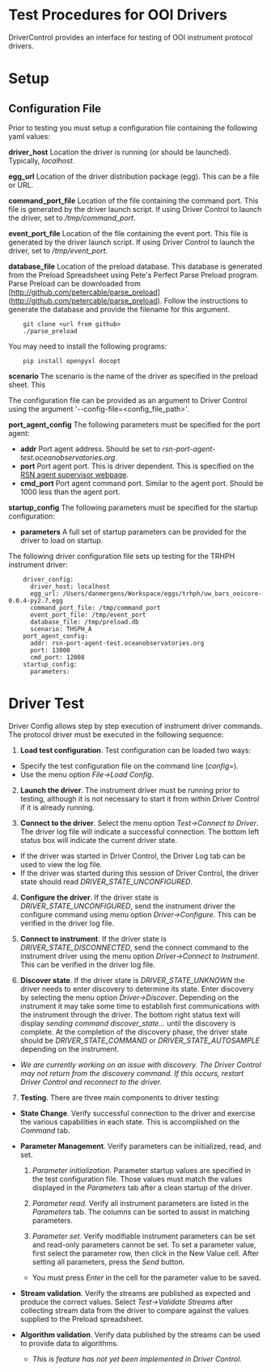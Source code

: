 # Test Procedures for OOI Drivers

DriverControl provides an interface for testing of OOI instrument protocol drivers. 

# Setup

## Configuration File

Prior to testing you must setup a configuration file containing the following yaml values:

**driver_host** Location the driver is running (or should be launched). Typically, *localhost*.

**egg_url** Location of the driver distribution package (egg). This can be a file or URL.

**command_port_file** Location of the file containing the command port. This file is generated by the driver
launch script. If using Driver Control to launch the driver, set to */tmp/command_port*. 

**event_port_file** Location of the file containing the event port. This file is generated by the driver 
launch script. If using Driver Control to launch the driver, set to */tmp/event_port*.

**database_file** Location of the preload database. This database is generated from the Preload Spreadsheet using 
Pete's Perfect Parse Preload program. Parse Preload can be downloaded from [http://github.com/petercable/parse_preload]
(http://github.com/petercable/parse_preload). 
Follow the instructions to generate the database and provide the filename for this argument. 

``` 
    git clone <url from github>
    ./parse_preload
``` 

You may need to install the following programs:

```
    pip install openpyxl docopt
```

**scenario** The scenario is the name of the driver as specified in the preload sheet. This

The configuration file can be provided as an argument to Driver Control using the argument 
'--config-file=<config_file_path>'.

**port_agent_config** The following parameters must be specified for the port agent:

* **addr** Port agent address. Should be set to *rsn-port-agent-test.oceanobservatories.org*.
* **port** Port agent port. This is driver dependent. This is specified on the 
[RSN agent supervisor webpage](http://rsn-port-agent-test.oceanobservatories.org:9001).
* **cmd_port** Port agent command port. Similar to the agent port. Should be 1000 less than the agent port. 

**startup_config** The following parameters must be specified for the startup configuration:

* **parameters** A full set of startup parameters can be provided for the driver to load on startup.

The following driver configuration file sets up testing for the TRHPH instrument driver:

```
    driver_config:
      driver_host: localhost
      egg_url: /Users/danmergens/Workspace/eggs/trhph/uw_bars_ooicore-0.0.4-py2.7.egg
      command_port_file: /tmp/command_port
      event_port_file: /tmp/event_port
      database_file: /tmp/preload.db
      scenario: THSPH_A
    port_agent_config:
      addr: rsn-port-agent-test.oceanobservatories.org
      port: 13008
      cmd_port: 12008
    startup_config:
      parameters:
```

# Driver Test

Driver Config allows step by step execution of instrument driver commands. The protocol driver must be executed 
in the following sequence:

1. **Load test configuration**. Test configuration can be loaded two ways:
  * Specify the test configuration file on the command line (*config=<config file>*).
  * Use the menu option *File->Load Config*.
  
2. **Launch the driver**. The instrument driver must be running prior to testing, although it is not necessary to 
start it from within Driver Control if it is already running.

3. **Connect to the driver**. Select the menu option *Test->Connect to Driver*. The driver log file will 
indicate a successful connection.  The bottom left status box will indicate the current driver state. 

  * If the driver was started in Driver Control, the Driver Log tab can be used to view the log file. 
  * If the driver was started during this session of Driver Control, the driver state should read 
    *DRIVER_STATE_UNCONFIGURED*.

4. **Configure the driver**. If the driver state is *DRIVER_STATE_UNCONFIGURED*, send the instrument driver the 
configure command using menu option *Driver->Configure*. This can be verified in the driver log file.

5. **Connect to instrument**. If the driver state is *DRIVER_STATE_DISCONNECTED*, send the connect command to the 
instrument driver using the menu option *Driver->Connect to Instrument*. This can be verified in the driver log 
file.

6. **Discover state**. If the driver state is *DRIVER_STATE_UNKNOWN* the driver needs to enter discovery to 
determine its state. Enter discovery by selecting the menu option *Driver->Discover*. Depending on the instrument
it may take some time to establish first communications with the instrument through the driver. The bottom right 
status text will display *sending command discover_state...* until the discovery is complete. 
At the completion of the 
discovery phase, the driver state should be *DRIVER_STATE_COMMAND* or *DRIVER_STATE_AUTOSAMPLE* depending on the
instrument. 

  * *We are currently working on an issue with discovery. The Driver Control may not return from the discovery
    command. If this occurs, restart Driver Control and reconnect to the driver.* 

7. **Testing**. There are three main components to driver testing:

  * **State Change**. Verify successful connection to the driver and exercise the various capabilities in each
    state. This is accomplished on the *Command* tab. 

  * **Parameter Management**. Verify parameters can be initialized, read, and set. 
  
    1. *Parameter initialization.* Parameter startup values are specified in the test configuration file. Those
       values must match the values displayed in the *Parameters* tab after a clean startup of the driver. 

    2. *Parameter read.* Verify all instrument parameters are listed in the *Parameters* tab. The columns can be 
       sorted to assist in matching parameters. 
       
    3. *Parameter set.* Verify modifiable instrument parameters can be set and read-only parameters cannot be
       set. To set a parameter value, first select the parameter row, then click in the New Value cell. After 
       setting all parameters, press the *Send* button. 
       
      * You must press *Enter* in the cell for the parameter value to be saved.
      
  * **Stream validation**. Verify the streams are published as expected and produce the correct values. 
    Select *Test->Validate Streams* after collecting stream data from the driver to compare against the values
    supplied to the Preload spreadsheet.
    
  * **Algorithm validation**. Verify data published by the streams can be used to provide data to algorithms. 
    
    * *This is feature has not yet been implemented in Driver Control.*
      
